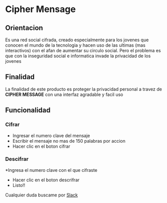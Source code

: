 # Cipher Mensage

## Orientacion

Es una red social cifrada, creado especialmente para los jovenes que conocen 
el mundo de la tecnologia y hacen uso de las ultimas (mas interactivos) con el afan de aumentar 
su circulo social. Pero el problema es que con la inseguridad social e informatica 
invade la privacidad de los jovenes 

## Finalidad

La finalidad de este producto es proteger la privacidad personal a travez de **CIPHER MESSAGE** 
con una interfaz agradable y facil uso

## Funcionalidad
### Cifrar
* Ingresar el numero clave del mensaje
* Escribir el mensaje no mas de 150 palabras por accion
* Hacer clic en el boton cifrar
### Descifrar
*Ingresa el numero clave con el que cifraste
* Hacer clic en el boton descrifrar
* Listo!!


Cualquier duda buscame por [Slack](https://claseslaboratoria.slack.com/messages/DAP4TS69F/) 
